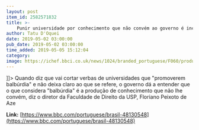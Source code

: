 ```yaml
---
layout: post
item_id: 2582571832
title: >-
    Punir universidade por conhecimento que não convém ao governo é inconstitucional, diz diretor do Direito da USP
author: Tatu D'Oquei
date: 2019-05-02 03:00:00
pub_date: 2019-05-02 03:00:00
time_added: 2019-05-05 15:12:04
category: 
image: https://ichef.bbci.co.uk/news/1024/branded_portuguese/F060/production/_106763516_14a585f5-3154-44d0-b2d9-fc6601c67be9.jpg
---
```


]]> Quando diz que vai cortar verbas de universidades que "promoverem balbúrdia" e não deixa claro ao que se refere, o governo dá a entender que o que considera "balbúrdia" é a produção de conhecimento que não lhe convém, diz o diretor da Faculdade de Direito da USP, Floriano Peixoto de Aze

**Link:** [https://www.bbc.com/portuguese/brasil-48130548](https://www.bbc.com/portuguese/brasil-48130548)

